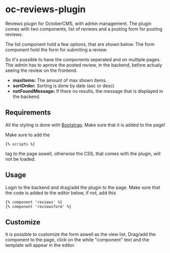 # oc-reviews-plugin
Reviews plugin for OctoberCMS, with admin management. The plugin comes with two components, list of reviews and a posting form for posting reviews.

The list component hold a few options, that are shown below.
The form component hold the form for submiting a review. 

So it's possible to have the components seperated and on multiple pages.
The admin has to aprove the posted review, in the backend, before actualy seeing the review on the frontend.


- **maxItems:** The amount of max shown items.
- **sortOrder:** Sorting is done by date (asc or desc)
- **notFoundMessage:** If there no results, the message that is displayed in the backend.


## Requirements
All the styling is done with [Bootstrap](http://getbootstrap.com/getting-started/#download-cdn). Make sure that it is added to the page!

Make sure to add the
```
{% scripts %}
```
tag to the page aswell, otherwise the CSS, that comes with the plugin, will not be loaded.


## Usage
Login to the backend and drag/add the plugin to the page. Make sure that the code is added to the editor below, if not, add this
```
{% component 'reviews' %}
{% component 'reviewsform' %}
```

## Customize
It is possible to customize the form aswell as the view list. 
Drag/add the component to the page, click on the white "component" text and the template will appear in the editor. 
